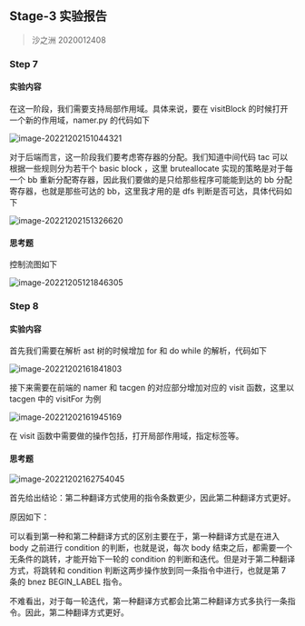 ## Stage-3 实验报告

> 沙之洲 2020012408

### Step 7

#### 实验内容

在这一阶段，我们需要支持局部作用域。具体来说，要在 visitBlock 的时候打开一个新的作用域，namer.py 的代码如下

![image-20221202151044321](C:\Users\James\AppData\Roaming\Typora\typora-user-images\image-20221202151044321.png)

对于后端而言，这一阶段我们要考虑寄存器的分配。我们知道中间代码 tac 可以根据一些规则分为若干个 basic block ，这里 bruteallocate 实现的策略是对于每一个 bb 重新分配寄存器，因此我们要做的是只给那些程序可能能到达的 bb 分配寄存器，也就是那些可达的 bb，这里我才用的是 dfs 判断是否可达，具体代码如下

![image-20221202151326620](C:\Users\James\AppData\Roaming\Typora\typora-user-images\image-20221202151326620.png)



#### 思考题

控制流图如下

![image-20221205121846305](C:\Users\James\AppData\Roaming\Typora\typora-user-images\image-20221205121846305.png)


### Step 8

#### 实验内容

首先我们需要在解析 ast 树的时候增加 for 和 do while 的解析，代码如下

![image-20221202161841803](C:\Users\James\AppData\Roaming\Typora\typora-user-images\image-20221202161841803.png)

接下来需要在前端的 namer 和 tacgen 的对应部分增加对应的 visit 函数，这里以 tacgen 中的 visitFor 为例

![image-20221202161945169](C:\Users\James\AppData\Roaming\Typora\typora-user-images\image-20221202161945169.png)

在 visit 函数中需要做的操作包括，打开局部作用域，指定标签等。



#### 思考题

![image-20221202162754045](C:\Users\James\AppData\Roaming\Typora\typora-user-images\image-20221202162754045.png)

首先给出结论：第二种翻译方式使用的指令条数更少，因此第二种翻译方式更好。

原因如下：

可以看到第一种和第二种翻译方式的区别主要在于，第一种翻译方式是在进入 body 之前进行  condition 的判断，也就是说，每次 body 结束之后，都需要一个无条件的跳转，才能开始下一轮的 condition 的判断和迭代。但是对于第二种翻译方式，将跳转和 condition 判断这两步操作放到同一条指令中进行，也就是第 7 条的 bnez BEGIN_LABEL 指令。

不难看出，对于每一轮迭代，第一种翻译方式都会比第二种翻译方式多执行一条指令。因此，第二种翻译方式更好。
